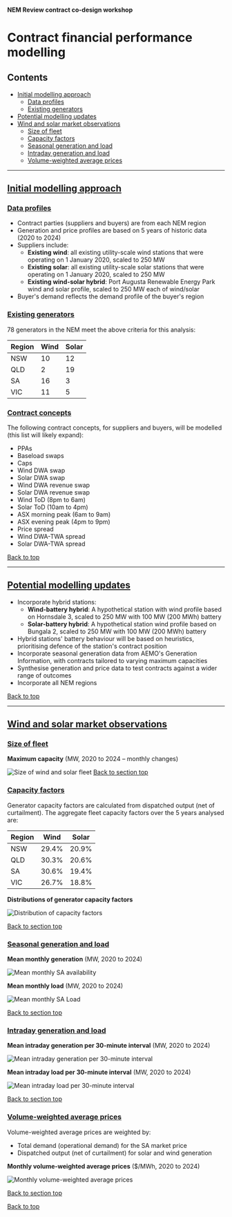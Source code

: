 #### **NEM Review contract co-design workshop**

# Contract financial performance modelling<a name="contract-financial-performance-modelling"></a>

<a name="top"></a>
<a name="contents"></a>
## Contents

* [Initial modelling approach](#initial-modelling-approach)
  * [Data profiles](#data-profiles)
  * [Existing generators](#existing-generators)
* [Potential modelling updates](#potential-modelling-updates)
* [Wind and solar market observations](#wind-and-solar-market-observations)
  * [Size of fleet](#size-of-fleet)
  * [Capacity factors](#capacity-factors)
  * [Seasonal generation and load](#seasonal-generation-and-load)
  * [Intraday generation and load](#intraday-generation-and-load)
  * [Volume-weighted average prices](#volume-weighted-average-prices)

---

## [Initial modelling approach](#initial-modelling-approach)
<a name="initial-modelling-approach"></a>

### [Data profiles](#data-profiles)
<a name="data-profiles"></a>

* Contract parties (suppliers and buyers) are from each NEM region
* Generation and price profiles are based on 5 years of historic data (2020 to 2024)
* Suppliers include:
  - **Existing wind**: all existing utility-scale wind stations that were operating on 1 January 2020, scaled to 250 MW
  - **Existing solar**: all existing utility-scale solar stations that were operating on 1 January 2020, scaled to 250 MW
  - **Existing wind-solar hybrid**: Port Augusta Renewable Energy Park wind and solar profile, scaled to 250 MW each of wind/solar
* Buyer's demand reflects the demand profile of the buyer's region

### [Existing generators](#existing-generators)
<a name="existing-generators"></a>

78 generators in the NEM meet the above criteria for this analysis:

| Region | Wind | Solar |
|-|-|-|
| NSW | 10 | 12 |
| QLD | 2 | 19 |
| SA | 16 | 3 |
| VIC | 11 | 5 |

### [Contract concepts](#contract-concepts)
<a name="contract-concepts"></a>

The following contract concepts, for suppliers and buyers, will be modelled (this list will likely expand):
* PPAs
* Baseload swaps
* Caps
* Wind DWA swap
* Solar DWA swap
* Wind DWA revenue swap
* Solar DWA revenue swap
* Wind ToD (8pm to 6am)
* Solar ToD (10am to 4pm)
* ASX morning peak (6am to 9am)
* ASX evening peak (4pm to 9pm)
* Price spread
* Wind DWA-TWA spread
* Solar DWA-TWA spread

[Back to top](#top)

---

## [Potential modelling updates](#potential-modelling-updates)
<a name="potential-modelling-updates"></a>

* Incorporate hybrid stations:
  * **Wind-battery hybrid**: A hypothetical station with wind profile based on Hornsdale 3, scaled to 250 MW with 100 MW (200 MWh) battery
  * **Solar-battery hybrid**: A hypothetical station wind profile based on Bungala 2, scaled to 250 MW with 100 MW (200 MWh) battery
* Hybrid stations' battery behaviour will be based on heuristics, prioritising defence of the station's contract position
* Incorporate seasonal generation data from AEMO's Generation Information, with contracts tailored to varying maximum capacities
* Synthesise generation and price data to test contracts against a wider range of outcomes
* Incorporate all NEM regions

[Back to top](#top)

---

## [Wind and solar market observations](#wind-and-solar-market-observations)
<a name="wind-and-solar-market-observations"></a>

### [Size of fleet](#size-of-fleet)
<a name="size-of-fleet"></a>

**Maximum capacity** (MW, 2020 to 2024 – monthly changes)

![Size of wind and solar fleet](./charts/growth_of_fleet.png)
[Back to section top](#sa-wind-and-solar-market-observations)

### [Capacity factors](#capacity-factors)
<a name="capacity-factors"></a>

Generator capacity factors are calculated from dispatched output (net of curtailment). The aggregate fleet capacity factors over the 5 years analysed are:

| Region | Wind | Solar |
|-|-|-|
| NSW | 29.4% | 20.9% |
| QLD | 30.3% | 20.6% |
| SA | 30.6% | 19.4% |
| VIC | 26.7% | 18.8% |

**Distributions of generator capacity factors**

![Distribution of capacity factors](./charts/fleet_capacity_factors.png)

[Back to section top](#sa-wind-and-solar-market-observations)

### [Seasonal generation and load](#seasonal-generation-and-load)
<a name="seasonal-generation-and-load"></a>

**Mean monthly generation** (MW, 2020 to 2024)

![Mean monthly SA availability](./charts/sa_mean_monthly_generation.png)

**Mean monthly load** (MW, 2020 to 2024)

![Mean monthly SA Load](./charts/sa_mean_monthly_load.png)

[Back to section top](#sa-wind-and-solar-market-observations)

### [Intraday generation and load](#intraday-generation-and-load)
<a name="intraday-generation-and-load"></a>

**Mean intraday generation per 30-minute interval** (MW, 2020 to 2024)

![Mean intraday generation per 30-minute interval](./charts/sa_mean_intraday_generation.png)

**Mean intraday load per 30-minute interval** (MW, 2020 to 2024)

![Mean intraday load per 30-minute interval](./charts/sa_mean_intraday_load.png)

[Back to section top](#sa-wind-and-solar-market-observations)

### [Volume-weighted average prices](#demand-weighted-average-prices)
<a name="volume-weighted-average-prices"></a>

Volume-weighted average prices are weighted by:
* Total demand (operational demand) for the SA market price
* Dispatched output (net of curtailment) for solar and wind generation

**Monthly volume-weighted average prices** ($/MWh, 2020 to 2024)

![Monthly volume-weighted average prices](./charts/dwa_prices_sa_monthly.png)

[Back to section top](#sa-wind-and-solar-market-observations)

[Back to top](#top)